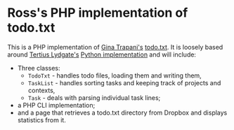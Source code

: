 # Ross's PHP implementation of todo.txt
This is a PHP implementation of [Gina Trapani's][1] [todo.txt][2]. It is
loosely based around [Tertius Lydgate's][3] [Python implementation][4] and will
include:

* Three classes:
  * `TodoTxt` - handles todo files, loading them and writing them,
  * `TaskList` - handles sorting tasks and keeping track of projects and
    contexts,
  * `Task` - deals with parsing individual task lines;
* a PHP CLI implementation;
* and a page that retrieves a todo.txt directory from Dropbox and displays
  statistics from it.

[1]: https://github.com/ginatrapani
[2]: https://github.com/ginatrapani/todo.txt-cli
[3]: https://github.com/lydgate
[4]: https://github.com/lydgate/git-todo-py
